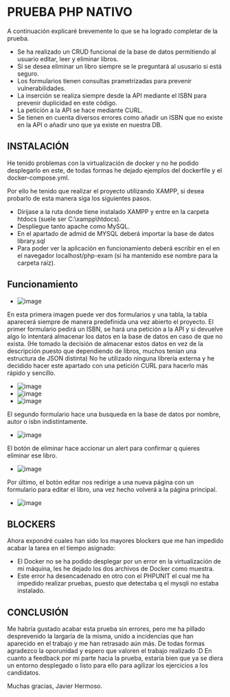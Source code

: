 
# PRUEBA PHP NATIVO

A continuación explicaré brevemente lo que se ha logrado completar de la prueba.
- Se ha realizado un CRUD funcional de la base de datos permitiendo al usuario editar, leer y eliminar libros.
- Si se desea eliminar un libro siempre se le preguntará al ususario si está seguro.
- Los formularios tienen consultas prametrizadas para prevenir vulnerabilidades.
- La inserción se realiza siempre desde la API mediante el ISBN para prevenir duplicidad en este código.
- La petición a la API se hace mediante CURL.
- Se tienen en cuenta diversos errores como añadir un ISBN que no existe en la API o añadir uno que ya existe en nuestra DB.



## INSTALACIÓN

He tenido problemas con la virtualización de docker y no he podido desplegarlo en este, de todas formas he dejado ejemplos del dockerfile y el docker-compose.yml.

Por ello he tenido que realizar el proyecto utilizando XAMPP, si desea probarlo de esta manera siga los siguientes pasos.

- Dirijase a la ruta donde tiene instalado XAMPP y entre en la carpeta htdocs (suele ser C:\xampp\htdocs).
- Despliegue tanto apache como MySQL.
- En el apartado de admid de MYSQL deberá importar la base de datos library.sql 
- Para poder ver la aplicación en funcionamiento deberá escribir en el en el navegador localhost/php-exam (si ha mantenido ese nombre para la carpeta raíz).




## Funcionamiento
- ![image](https://github.com/user-attachments/assets/79dc30c2-7f01-4aa8-bbd0-e14eb2018467)
  
En esta primera imagen puede ver dos formularios y una tabla, la tabla aparecerá siempre de manera predefinida una vez abierto el proyecto.
El primer formulario pedirá un ISBN, se hará una petición a la API y si devuelve algo lo intentará almacenar los datos en la base de datos en caso de que no exista.
(He tomado la decisión de almacenar estos datos en vez de la descripción puesto que dependiendo de libros, muchos tenian una estructura de JSON distinta)
No he utilizado ninguna librería externa y he decidido hacer este apartado con una petición CURL para hacerlo más rápido y sencillo.
- ![image](https://github.com/user-attachments/assets/66b622da-c0e9-468b-a80d-3f0e1e7d65ec)
- ![image](https://github.com/user-attachments/assets/0e317605-3f02-4fa5-87ec-d44da920e48e)
- ![image](https://github.com/user-attachments/assets/b44c2805-dfc6-462e-b9b6-c456b3f4aaf7)
  
El segundo formulario hace una busqueda en la base de datos por nombre, autor o isbn indistintamente.
- ![image](https://github.com/user-attachments/assets/18ecc684-5bfb-41b6-9bbf-72687773304e)
  
El botón de eliminar hace accionar un alert para confirmar q quieres eliminar ese libro.
- ![image](https://github.com/user-attachments/assets/51e66ee2-0ccd-4f5f-884c-04b0eee9296e)
  
Por último, el botón editar nos redirige a una nueva página con un formulario para editar el libro, una vez hecho volverá a la página principal.
- ![image](https://github.com/user-attachments/assets/ade794f7-7d6f-4559-9bed-ecd71a154232)


## BLOCKERS
Ahora expondré cuales han sido los mayores blockers que me han impedido acabar la tarea en el tiempo asignado:
- El Docker no se ha podido desplegar por un error en la virtualización de mi máquina, les he dejado los dos archivos de Docker como muestra.
- Este error ha desencadenado en otro con el PHPUNIT el cual me ha impedido realizar pruebas, puesto que detectaba q el mysqli no estaba instalado.

## CONCLUSIÓN
Me habría gustado acabar esta prueba sin errores, pero me ha pillado desprevenido la largaría de la misma, unido a incidencias que han aparecido en el trabajo y me han retrasado aún más.
De todas formas agradezco la oporunidad y espero que valoren el trabajo realizado :D
En cuanto a feedback por mi parte hacia la prueba, estaría bien que ya se diera un entorno desplegado o listo para ello para agilizar los ejercicios a los candidatos.

Muchas gracias, Javier Hermoso.


